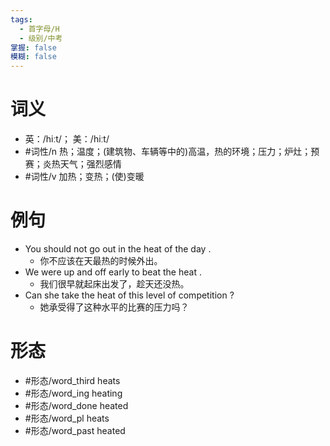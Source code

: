 ```yaml
---
tags:
  - 首字母/H
  - 级别/中考
掌握: false
模糊: false
---
```

# 词义
- 英：/hiːt/； 美：/hiːt/
- #词性/n  热；温度；(建筑物、车辆等中的)高温，热的环境；压力；炉灶；预赛；炎热天气；强烈感情
- #词性/v  加热；变热；(使)变暖
# 例句
- You should not go out in the heat of the day .
	- 你不应该在天最热的时候外出。
- We were up and off early to beat the heat .
	- 我们很早就起床出发了，趁天还没热。
- Can she take the heat of this level of competition ?
	- 她承受得了这种水平的比赛的压力吗？
# 形态
- #形态/word_third heats
- #形态/word_ing heating
- #形态/word_done heated
- #形态/word_pl heats
- #形态/word_past heated
